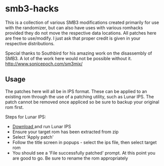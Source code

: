 # smb3-hacks

This is a collection of various SMB3 modifications created primarily for use with the randomizer, but can also have uses with various romhacks provided they do not move the respective data locations. All patches here are free to use/modify. I just ask that proper credit is given in your respective distributions.

Special thanks to Southbird for his amazing work on the disassembly of SMB3. A lot of the work here would not be possible without it. http://www.sonicepoch.com/sm3mix/


Usage
-----

The patches here will all be in IPS format. These can be applied to an existing rom through the use of a patching utility, such as Lunar IPS. The patch cannot be removed once appliced so be sure to backup your original rom first.

Steps for Lunar IPS:

* [Download <link>](https://www.romhacking.net/utilities/240/) and run Lunar IPS
* Ensure your target rom has been extracted from zip
* Select 'Apply patch'
* Follow the title screen in popups - select the ips file, then select target rom
* You should see a 'File successfully patched' prompt. At this point you are good to go. Be sure to rename the rom appropriately

